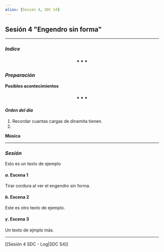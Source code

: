 ```yaml
---
alias: [Sesión 4, SDC S4]
---
```



## Sesión 4 "Engendro sin forma"
---

### _Indice_

<div align='center'>
   <h3> * * * </h3>
</div>

### _Preparación_

**Posibles acontecimientos**

<div align='center'>
   <h3> * * * </h3>
</div>

#### _Orden del día_

1. Recordar cuantas cargas de dinamita tienen.
2. 


**Música**


---

### _Sesión_

Esto es un texto de ejemplo


#### $a$. Escena 1

Tirar cordura al ver el engendro sin forma.


#### $b$. Escena 2

Este es otro texto de ejemplo.


#### $\gamma$. Escena 3

Un texto de ejmplo más.


---

[[Sesión 4 SDC - Log|SDC S4]]